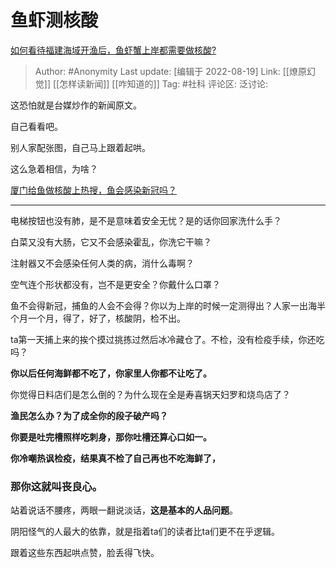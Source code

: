 # 鱼虾测核酸
[如何看待福建海域开渔后，鱼虾蟹上岸都需要做核酸?](https://www.zhihu.com/question/548859980/answer/2633741444)

> Author: #Anonymity
> Last update: [编辑于 2022-08-19]
> Link: [[燎原幻觉]] [[怎样读新闻]] [[咋知道的]]
> Tag: #社科
> 评论区:
> 泛讨论:

这恐怕就是台媒炒作的新闻原文。

自己看看吧。

别人家配张图，自己马上跟着起哄。

这么急着相信，为啥？

[厦门给鱼做核酸上热搜，鱼会感染新冠吗？](https://c.m.163.com/news/a/HF2MRIM90001899O.html?spss=sps_sem)

---

电梯按钮也没有肺，是不是意味着安全无忧？是的话你回家洗什么手？

白菜又没有大肠，它又不会感染霍乱，你洗它干嘛？

注射器又不会感染任何人类的病，消什么毒啊？

空气连个形状都没有，岂不是更安全？你戴什么口罩？

鱼不会得新冠，捕鱼的人会不会得？你以为上岸的时候一定测得出？人家一出海半个月一个月，得了，好了，核酸阴，检不出。

ta第一天捕上来的挨个摸过挑拣过然后冰冷藏仓了。不检，没有检疫手续，你还吃吗？

**你以后任何海鲜都不吃了，你家里人你都不让吃了。**

你觉得日料店们是怎么倒的？为什么现在全是寿喜锅天妇罗和烧鸟店了？

**渔民怎么办？为了成全你的段子破产吗？**

**你要是吐完槽照样吃刺身，那你吐槽还算心口如一。**

**你冷嘲热讽检疫，结果真不检了自己再也不吃海鲜了，**

### **那你这就叫丧良心。**

站着说话不腰疼，两眼一翻说淡话，**这是基本的人品问题**。

阴阳怪气的人最大的依靠，就是指着ta们的读者比ta们更不在乎逻辑。

跟着这些东西起哄点赞，脸丢得飞快。
